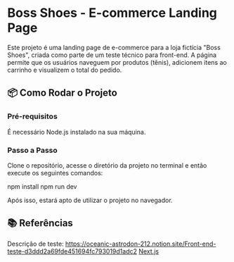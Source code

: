 # Boss Shoes - E-commerce Landing Page

Este projeto é uma landing page de e-commerce para a loja fictícia "Boss Shoes", criada como parte de um teste técnico para front-end. A página permite que os usuários naveguem por produtos (tênis), adicionem itens ao carrinho e visualizem o total do pedido.

## 📦 Como Rodar o Projeto

### Pré-requisitos

É necessário Node.js instalado na sua máquina.

### Passo a Passo

Clone o repositório, acesse o diretório da projeto no terminal e então execute os seguintes comandos:

npm install
npm run dev

Após isso, estará apto de utilizar o projeto no navegador.

## 📚 Referências

Descrição de teste: https://oceanic-astrodon-212.notion.site/Front-end-teste-d3ddd2a69fde451694fc793019d1adc2
[Next.js](https://nextjs.org/docs)

